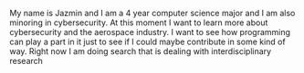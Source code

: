 My name is Jazmin and I am a 4 year computer science major and I am also minoring in cybersecurity. At this moment I want to learn more about cybersecurity and the aerospace industry. I want to see how programming can play a part in it just to see if I could maybe contribute in some kind of way. Right now I am doing search that is dealing with interdisciplinary research